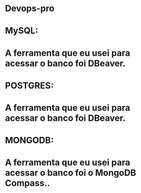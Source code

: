 # Devops-pro
# MySQL:
# A ferramenta que eu usei para acessar o banco foi DBeaver.
# POSTGRES:
# A ferramenta que eu usei para acessar o banco foi DBeaver.
# MONGODB:
# A ferramenta que eu usei para acessar o banco foi o MongoDB Compass..
